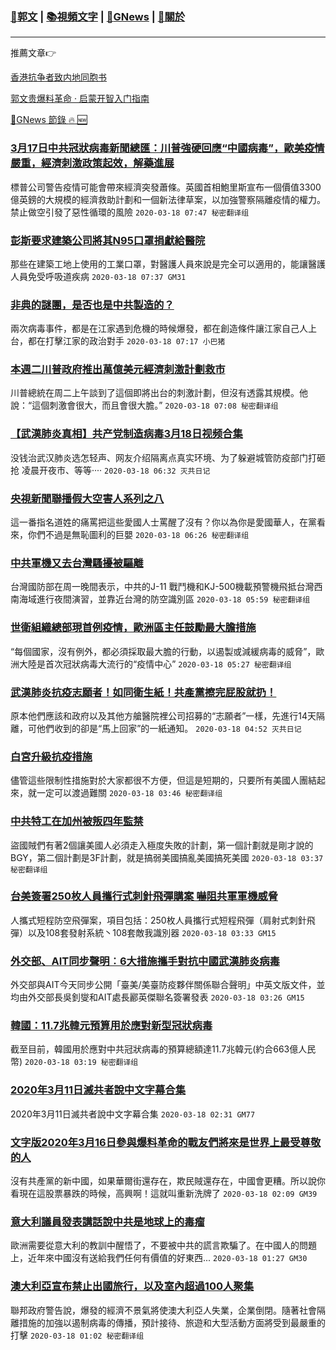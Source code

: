 ###  [:eagle:郭文](https://github.com/ourhimalayas/txt) | [:books:視頻文字](https://github.com/ourhimalayas/txt/blob/master/content/README.md) | [:newspaper:GNews](https://github.com/ourhimalayas/txt/blob/master/content/gnews/README.md) | [:pray:關於](https://github.com/ourhimalayas/home/tree/master/about)
---

推薦文章:point_right:

[香港抗争者致内地同胞书](https://github.com/ourhimalayas/news/blob/master/2019/08/a_letter_from_the_hong_kong_people.md)

[郭文贵爆料革命 · 启蒙开智入门指南](https://github.com/ourhimalayas/txt/issues/1)

[:newspaper:GNews 節錄 :fire: :new:](https://github.com/ourhimalayas/txt/blob/master/content/gnews/README.md) 



### [3月17日中共冠狀病毒新聞總匯：川普強硬回應“中國病毒”，歐美疫情嚴重，經濟刺激政策起效，解藥進展](/content/gnews/1/README.md)

標普公司警告疫情可能會帶來經濟突發蕭條。英國首相鮑里斯宣布一個價值3300億英鎊的大規模的經濟救助計劃和一個新法律草案，以加強警察隔離疫情的權力。禁止做空引發了惡性循環的風險  `2020-03-18 07:47 秘密翻译组`

### [彭斯要求建築公司將其N95口罩捐獻給醫院](/content/gnews/2/README.md)

那些在建築工地上使用的工業口罩，對醫護人員來說是完全可以適用的，能讓醫護人員免受呼吸道疾病  `2020-03-18 07:37 GM31`

### [非典的謎團，是否也是中共製造的？](/content/gnews/3/README.md)

兩次病毒事件，都是在江家遇到危機的時候爆發，都在創造條件讓江家自己人上台，都在打擊江家的政治對手  `2020-03-18 07:17 小巴猪`

### [本週二川普政府推出萬億美元經濟刺激計劃救市](/content/gnews/4/README.md)

川普總統在周二上午談到了這個即將出台的刺激計劃，但沒有透露其規模。他說：“這個刺激會很大，而且會很大膽。”  `2020-03-18 07:08 秘密翻译组`

### [【武漢肺炎真相】共产党制造病毒3月18日视频合集](/content/gnews/5/README.md)

没钱治武汉肺炎选怎轻声、网友介绍隔离点真实环境、为了躲避城管防疫部门打砸抢 凌晨开夜市、等等····  `2020-03-18 06:32 灭共日记`

### [央視新聞聯播假大空害人系列之八](/content/gnews/6/README.md)

這一番指名道姓的痛罵把這些愛國人士罵醒了沒有？你以為你是愛國華人，在黨看來，你們不過是無恥圖利的巨嬰  `2020-03-18 06:26 秘密翻译组`

### [中共軍機又去台灣騷擾被驅離](/content/gnews/7/README.md)

台灣國防部在周一晚間表示，中共的J-11 戰鬥機和KJ-500機載預警機飛抵台灣西南海域進行夜間演習，並靠近台灣的防空識別區  `2020-03-18 05:59 秘密翻译组`

### [世衛組織總部現首例疫情，歐洲區主任鼓勵最大膽措施](/content/gnews/8/README.md)

“每個國家，沒有例外，都必須採取最大膽的行動，以遏製或減緩病毒的威脅”，歐洲大陸是首次冠狀病毒大流行的“疫情中心”  `2020-03-18 05:27 秘密翻译组`

### [武漢肺炎抗疫志願者！如同衛生紙！共產黨擦完屁股就扔！](/content/gnews/9/README.md)

原本他們應該和政府以及其他方艙醫院裡公司招募的“志願者”一樣，先進行14天隔離，可他們收到的卻是“馬上回家”的一紙通知。  `2020-03-18 04:52 灭共日记`

### [白宮升級抗疫措施](/content/gnews/10/README.md)

儘管這些限制性措施對於大家都很不方便，但這是短期的，只要所有美國人團結起來，就一定可以渡過難關  `2020-03-18 03:46 秘密翻译组`

### [中共特工在加州被叛四年監禁](/content/gnews/11/README.md)

盜國賊們有著2個讓美國人必須走入極度失敗的計劃，第一個計劃就是剛才說的BGY，第二個計劃是3F計劃，就是搞弱美國搞亂美國搞死美國  `2020-03-18 03:37 秘密翻译组`

### [台美簽署250枚人員攜行式刺針飛彈購案 嚇阻共軍軍機威脅](/content/gnews/12/README.md)

人攜式短程防空飛彈案，項目包括：250枚人員攜行式短程飛彈（肩射式刺針飛彈）以及108套發射系統丶108套敵我識別器  `2020-03-18 03:33 GM15`

### [外交部、AIT同步聲明︰6大措施攜手對抗中國武漢肺炎病毒](/content/gnews/13/README.md)

外交部與AIT今天同步公開「臺美/美臺防疫夥伴關係聯合聲明」中英文版文件，並均由外交部長吳釗燮和AIT處長酈英傑聯名簽署發表  `2020-03-18 03:26 GM15`

### [韓國：11.7兆韓元預算用於應對新型冠狀病毒](/content/gnews/14/README.md)

截至目前，韓國用於應對中共冠狀病毒的預算總額達11.7兆韓元(約合663億人民幣)  `2020-03-18 03:19 秘密翻译组`

### [2020年3月11日滅共者說中文字幕合集](/content/gnews/15/README.md)

2020年3月11日滅共者說中文字幕合集  `2020-03-18 02:31 GM77`

### [文字版2020年3月16日參與爆料革命的戰友們將來是世界上最受尊敬的人](/content/gnews/16/README.md)

沒有共產黨的新中國，如果華爾街還存在，欺民賊還存在，中國會更糟。所以說你看現在這股票暴跌的時候，高興啊！這就叫重新洗牌了  `2020-03-18 02:09 GM39`

### [意大利議員發表講話說中共是地球上的毒瘤](/content/gnews/17/README.md)

歐洲需要從意大利的教訓中醒悟了，不要被中共的謊言欺騙了。在中國人的問題上，近年來中國沒有送給我們任何有價值的好東西...  `2020-03-18 01:27 GM30`

### [澳大利亞宣布禁止出國旅行，以及室內超過100人聚集](/content/gnews/18/README.md)

聯邦政府警告說，爆發的經濟不景氣將使澳大利亞人失業，企業倒閉。隨著社會隔離措施的加強以遏制病毒的傳播，預計接待、旅遊和大型活動方面將受到最嚴重的打擊  `2020-03-18 01:02 秘密翻译组`

